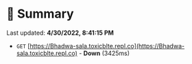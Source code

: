 # 📖 Summary
Last updated: **4/30/2022, 8:41:15 PM**

- `GET` [https://Bhadwa-sala.toxicblte.repl.co](https://Bhadwa-sala.toxicblte.repl.co) - **Down** (3425ms)
